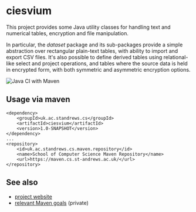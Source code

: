 # ciesvium
This project provides some Java utility classes for handling text and numerical tables, encryption and file manipulation.

In particular, the *dataset* package and its sub-packages provide a simple abstraction 
over rectangular plain-text tables, with ability to import and export CSV files. It's also possible to define derived tables using relational-like select and project operations, and tables
where the source data is held in encrypted form, with both symmetric and asymmetric encryption options.

![Java CI with Maven](https://github.com/stacs-srg/ciesvium/workflows/Java%20CI%20with%20Maven/badge.svg)

## Usage via maven
        
```
<dependency>
    <groupId>uk.ac.standrews.cs</groupId>
    <artifactId>ciesvium</artifactId>
    <version>1.0-SNAPSHOT</version>
</dependency>
...
<repository>
    <id>uk.ac.standrews.cs.maven.repository</id>
    <name>School of Computer Science Maven Repository</name>
    <url>https://maven.cs.st-andrews.ac.uk/</url>
</repository>
```

## See also

* [project website](https://stacs-srg.github.io/ciesvium/)
* [relevant Maven goals](https://github.com/stacs-srg/hub/tree/master/maven) (private)
